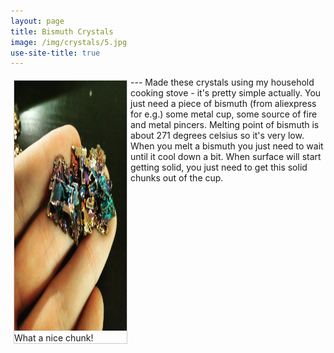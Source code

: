 ```yaml
---
layout: page
title: Bismuth Crystals
image: /img/crystals/5.jpg
use-site-title: true
---
```

<html>
<head>
<style>
div.gallery {
  margin: 5px;
  border: 1px solid #ccc;
  float: left;
  width: 180px;
}

div.gallery:hover {
  border: 1px solid #777;
}

div.gallery img {
  width: 100%;
  height: auto;
}

div.desc {
  padding: 15px;
  text-align: center;
}
</style>
</head>
<body>

<div class="gallery">
  <a target="_blank" href="5.jpg">
    <img src="/img/crystals/5.jpg" alt="Bismuth Crystals" width="600" height="400">
  </a>
  <div class="desc">What a nice chunk!</div>
</div>

</body>
</html>
---
Made these crystals using my household cooking stove - it's pretty simple actually. You just need
a piece of bismuth (from aliexpress for e.g.) some metal cup, some source of fire and metal pincers.
Melting point of bismuth is about 271 degrees celsius so it's very low. When you melt a bismuth you
just need to wait until it cool down a bit. When surface will start getting solid, you just need to
get this solid chunks out of the cup.
